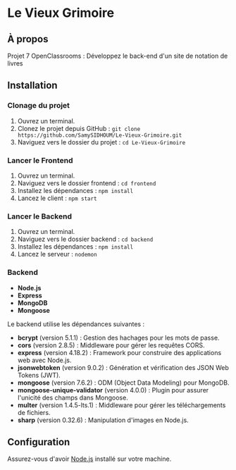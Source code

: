 # Le Vieux Grimoire


## À propos
Projet 7 OpenClassrooms : Développez le back-end d'un site de notation de livres

## Installation

### Clonage du projet
1. Ouvrez un terminal.
2. Clonez le projet depuis GitHub : `git clone https://github.com/SamySIDHOUM/Le-Vieux-Grimoire.git`
3. Naviguez vers le dossier du projet : `cd Le-Vieux-Grimoire`

### Lancer le Frontend
1. Ouvrez un terminal.
2. Naviguez vers le dossier frontend : `cd frontend`
3. Installez les dépendances : `npm install`
4. Lancez le client : `npm start`

### Lancer le Backend
1. Ouvrez un terminal.
2. Naviguez vers le dossier backend : `cd backend`
3. Installez les dépendances : `npm install`
4. Lancez le serveur : `nodemon`

### Backend
- **Node.js** 
- **Express** 
- **MongoDB** 
- **Mongoose**

Le backend utilise les dépendances suivantes :

- **bcrypt** (version 5.1.1) : Gestion des hachages pour les mots de passe.
- **cors** (version 2.8.5) : Middleware pour gérer les requêtes CORS.
- **express** (version 4.18.2) : Framework pour construire des applications web avec Node.js.
- **jsonwebtoken** (version 9.0.2) : Génération et vérification des JSON Web Tokens (JWT).
- **mongoose** (version 7.6.2) : ODM (Object Data Modeling) pour MongoDB.
- **mongoose-unique-validator** (version 4.0.0) : Plugin pour assurer l'unicité des champs dans Mongoose.
- **multer** (version 1.4.5-lts.1) : Middleware pour gérer les téléchargements de fichiers.
- **sharp** (version 0.32.6) : Manipulation d'images en Node.js.

## Configuration
Assurez-vous d'avoir [Node.js](https://nodejs.org/) installé sur votre machine.